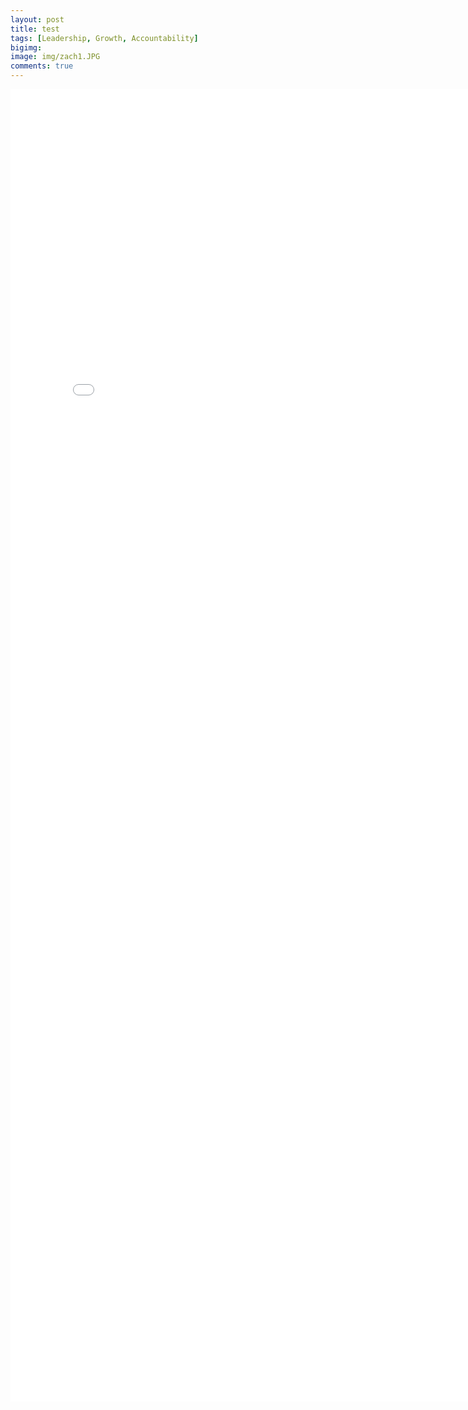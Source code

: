 ```yaml
---
layout: post
title: test
tags: [Leadership, Growth, Accountability]
bigimg: 
image: img/zach1.JPG
comments: true
---
```


<embed src="/img/Improv_and_product_clean.pdf"
  width="800px" height="2100px">
